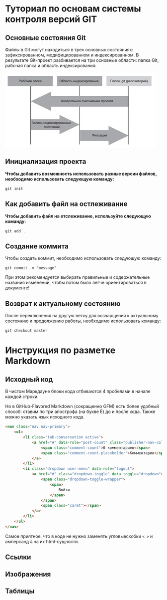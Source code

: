 # Туториал по основам системы контроля версий GIT

## Основные состояния Git
 Файлы в Git могут находиться в трех основных состояниях: зафиксированном, модифицированном и индексированном.
 В результате Git-проект разбивается на три основные области: папка Git, рабочая папка и область индексирования:
 
 ![Рабочая папка, область индексирования и папка Git](/Picture_1.jpg)

## Инициализация проекта
**Чтобы добавить возможность использовать разные версии файлов, необходимо использовать следующую команду:**

```fix
git init 
```

## Как добавить файл на остлеживание
**Чтобы добавить файл на отслеживание, используйте следующую команду:**

```
git add .
```

## Создание коммита
Чтобы создать коммит, необходимо использовать следующую команду:

```
git commit -m "message"
```
При этом рекомендуется выбирать правильные и содержательные названия изменений, чтобы потом было легче ориентироваться в документе!

## Возврат к актуальному состоянию
После переключения на другую ветку для возварщения к актуальному состоянию и продолжению работы, необходимо использовать команду:

```fix
git checkout master
```

# Инструкция по разметке Markdown

## Исходный код

В чистом Маркдауне блоки кода отбиваются 4 пробелами в начале каждой строки.

Но в GitHub-Flavored Markdown (сокращенно GFM) есть более удобный способ: ставим по три апострофа (на букве Ё) до и после кода. Также можно указать язык исходного кода.

```html
<nav class="nav nav-primary">
    <ul>
        <li class="tab-conversation active">
            <a href="#" data-role="post-count" class="publisher-nav-color" data-nav="conversation">
                <span class="comment-count">0 комментариев</span>
                <span class="comment-count-placeholder">Комментарии</span>
            </a>
        </li>
        <li class="dropdown user-menu" data-role="logout">
            <a href="#" class="dropdown-toggle" data-toggle="dropdown">
                <span class="dropdown-toggle-wrapper">
                    <span>
                        Войти
                    </span>
                </span>
                <span class="caret"></span>
            </a>
        </li>
    </ul>
</nav>
```
Самое приятное, что в коде не нужно заменять угловыескобки `< >` и амперсанд `&` на их html-сущности.
 

## Ссылки

## Изображения

## Таблицы